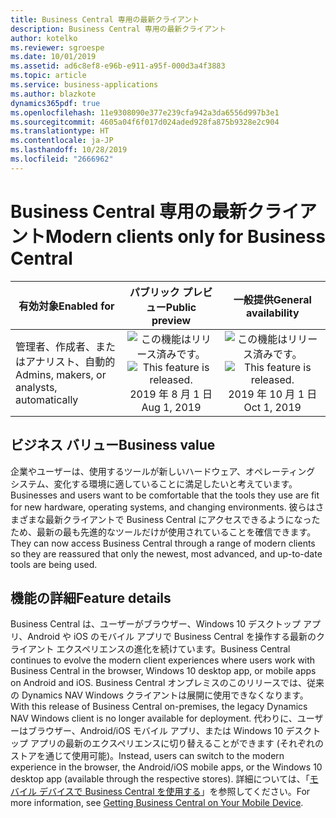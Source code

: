 ```yaml
---
title: Business Central 専用の最新クライアント
description: Business Central 専用の最新クライアント
author: kotelko
ms.reviewer: sgroespe
ms.date: 10/01/2019
ms.assetid: ad6c8ef8-e96b-e911-a95f-000d3a4f3883
ms.topic: article
ms.service: business-applications
ms.author: blazkote
dynamics365pdf: true
ms.openlocfilehash: 11e9308090e377e239cfa942a3da6556d997b3e1
ms.sourcegitcommit: 4605a04f6f017d024aded928fa875b9328e2c904
ms.translationtype: HT
ms.contentlocale: ja-JP
ms.lasthandoff: 10/28/2019
ms.locfileid: "2666962"
---
```

# <a name="modern-clients-only-for-business-central"></a><span data-ttu-id="97475-103">Business Central 専用の最新クライアント</span><span class="sxs-lookup"><span data-stu-id="97475-103">Modern clients only for Business Central</span></span>


| <span data-ttu-id="97475-104">有効対象</span><span class="sxs-lookup"><span data-stu-id="97475-104">Enabled for</span></span>    |  <span data-ttu-id="97475-105">パブリック プレビュー</span><span class="sxs-lookup"><span data-stu-id="97475-105">Public preview</span></span> | <span data-ttu-id="97475-106">一般提供</span><span class="sxs-lookup"><span data-stu-id="97475-106">General availability</span></span> | 
| ---------- | :----------: |:----------: |
|<span data-ttu-id="97475-107">管理者、作成者、またはアナリスト、自動的</span><span class="sxs-lookup"><span data-stu-id="97475-107">Admins, makers, or analysts, automatically</span></span>|<span data-ttu-id="97475-108">![この機能はリリース済みです。](/dynamics365-release-plan/media/green-checkmark.png "この機能はリリース済みです。")</span><span class="sxs-lookup"><span data-stu-id="97475-108">![This feature is released.](/dynamics365-release-plan/media/green-checkmark.png "This feature is released.")</span></span> <span data-ttu-id="97475-109">2019 年 8 月 1 日</span><span class="sxs-lookup"><span data-stu-id="97475-109">Aug 1, 2019</span></span>| <span data-ttu-id="97475-110">![この機能はリリース済みです。](/dynamics365-release-plan/media/green-checkmark.png "この機能はリリース済みです。")</span><span class="sxs-lookup"><span data-stu-id="97475-110">![This feature is released.](/dynamics365-release-plan/media/green-checkmark.png "This feature is released.")</span></span> <span data-ttu-id="97475-111">2019 年 10 月 1 日</span><span class="sxs-lookup"><span data-stu-id="97475-111">Oct 1, 2019</span></span>|


## <a name="business-value"></a><span data-ttu-id="97475-112">ビジネス バリュー</span><span class="sxs-lookup"><span data-stu-id="97475-112">Business value</span></span>
<!-- bv start -->
<span data-ttu-id="97475-113">企業やユーザーは、使用するツールが新しいハードウェア、オペレーティング システム、変化する環境に適していることに満足したいと考えています。</span><span class="sxs-lookup"><span data-stu-id="97475-113">Businesses and users want to be comfortable that the tools they use are fit for new hardware, operating systems, and changing environments.</span></span> <span data-ttu-id="97475-114">彼らはさまざまな最新クライアントで Business Central にアクセスできるようになったため、最新の最も先進的なツールだけが使用されていることを確信できます。</span><span class="sxs-lookup"><span data-stu-id="97475-114">They can now access Business Central through a range of modern clients so they are reassured that only the newest, most advanced, and up-to-date tools are being used.</span></span>
<!-- bv end -->



## <a name="feature-details"></a><span data-ttu-id="97475-115">機能の詳細</span><span class="sxs-lookup"><span data-stu-id="97475-115">Feature details</span></span>
<!--feature detail start -->
<span data-ttu-id="97475-116">Business Central は、ユーザーがブラウザー、Windows 10 デスクトップ アプリ、Android や iOS のモバイル アプリで Business Central を操作する最新のクライアント エクスペリエンスの進化を続けています。</span><span class="sxs-lookup"><span data-stu-id="97475-116">Business Central continues to evolve the modern client experiences where users work with Business Central in the browser, Windows 10 desktop app, or mobile apps on Android and iOS.</span></span> <span data-ttu-id="97475-117">Business Central オンプレミスのこのリリースでは、従来の Dynamics NAV Windows クライアントは展開に使用できなくなります。</span><span class="sxs-lookup"><span data-stu-id="97475-117">With this release of Business Central on-premises, the legacy Dynamics NAV Windows client is no longer available for deployment.</span></span> <span data-ttu-id="97475-118">代わりに、ユーザーはブラウザー、Android/iOS モバイル アプリ、または Windows 10 デスクトップ アプリの最新のエクスペリエンスに切り替えることができます (それぞれのストアを通じて使用可能)。</span><span class="sxs-lookup"><span data-stu-id="97475-118">Instead, users can switch to the modern experience in the browser, the Android/iOS mobile apps, or the Windows 10 desktop app (available through the respective stores).</span></span> <span data-ttu-id="97475-119">詳細については、「[モバイル デバイスで Business Central を使用する](https://go.microsoft.com/fwlink/?linkid=2103647 "Business Central アプリ")」を参照してください。</span><span class="sxs-lookup"><span data-stu-id="97475-119">For more information, see [Getting Business Central on Your Mobile Device](https://go.microsoft.com/fwlink/?linkid=2103647 "Business Central App").</span></span>
<!--feature detail end -->









